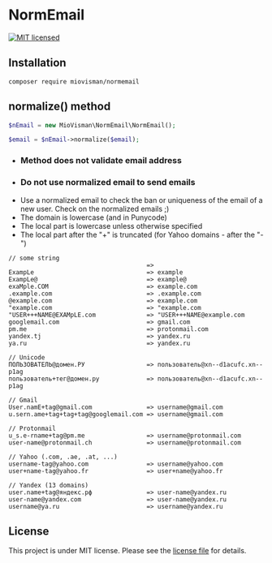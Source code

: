 # NormEmail

[![MIT licensed](https://img.shields.io/badge/license-MIT-blue.svg)](LICENSE)

## Installation
```
composer require miovisman/normemail
```

## normalize() method
``` php
$nEmail = new MioVisman\NormEmail\NormEmail();

$email = $nEmail->normalize($email);
```

* ### Method does not validate email address
* ### Do not use normalized email to send emails
* Use a normalized email to check the ban or uniqueness of the email of a new user. Check on the normalized emails ;)
* The domain is lowercase (and in Punycode)
* The local part is lowercase unless otherwise specified
* The local part after the "+" is truncated (for Yahoo domains - after the "-")

```
// some string
                                      =>
ExampLe                               => example
ExampLe@                              => example@
exaMple.COM                           => example.com
.example.com                          => .example.com
@example.com                          => example.com
"example.com                          => "example.com
"USER+++NAME@EXAMpLE.com              => "USER+++NAME@example.com
googlemail.com                        => gmail.com
pm.me                                 => protonmail.com
yandex.tj                             => yandex.ru
ya.ru                                 => yandex.ru

// Unicode
ПОЛЬЗОВАТЕЛЬ@домен.РУ                 => пользователь@xn--d1acufc.xn--p1ag
пользователь+тег@домен.ру             => пользователь@xn--d1acufc.xn--p1ag

// Gmail
User.namE+tag@gmail.com               => username@gmail.com
u.sern.ame+tag+tag+tag@googlemail.com => username@gmail.com

// Protonmail
u_s.e-rname+tag@pm.me                 => username@protonmail.com
user-name@protonmail.ch               => username@protonmail.com

// Yahoo (.com, .ae, .at, ...)
username-tag@yahoo.com                => username@yahoo.com
user+name-tag@yahoo.fr                => user+name@yahoo.fr

// Yandex (13 domains)
user.name+tag@яндекс.рф               => user-name@yandex.ru
user-name@yandex.com                  => user-name@yandex.ru
username@ya.ru                        => username@yandex.ru
```


## License

This project is under MIT license. Please see the [license file](LICENSE) for details.
